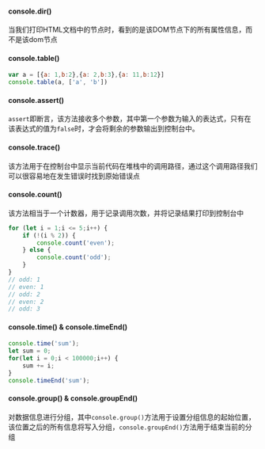 #### console.dir()

当我们打印HTML文档中的节点时，看到的是该DOM节点下的所有属性信息，而不是该dom节点



#### console.table()

```js
var a = [{a: 1,b:2},{a: 2,b:3},{a: 11,b:12}]
console.table(a, ['a', 'b'])
```



#### console.assert()

`assert`即断言，该方法接收多个参数，其中第一个参数为输入的表达式，只有在该表达式的值为`false`时，才会将剩余的参数输出到控制台中。



#### console.trace()

该方法用于在控制台中显示当前代码在堆栈中的调用路径，通过这个调用路径我们可以很容易地在发生错误时找到原始错误点



#### console.count()

该方法相当于一个计数器，用于记录调用次数，并将记录结果打印到控制台中

```js
for (let i = 1;i <= 5;i++) {
    if (!(i % 2)) {
        console.count('even');
    } else {
        console.count('odd');
    }
}
// odd: 1
// even: 1
// odd: 2
// even: 2
// odd: 3
```



#### console.time() & console.timeEnd()

```js
console.time('sum');
let sum = 0;
for(let i = 0;i < 100000;i++) {
    sum += i;
}
console.timeEnd('sum');
```



#### console.group() & console.groupEnd()

对数据信息进行分组，其中`console.group()`方法用于设置分组信息的起始位置，该位置之后的所有信息将写入分组，`console.groupEnd()`方法用于结束当前的分组